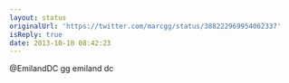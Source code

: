```yaml
---
layout: status
originalUrl: 'https://twitter.com/marcgg/status/388222969954062337'
isReply: true
date: 2013-10-10 08:42:23
---
```


@EmilandDC gg emiland dc
